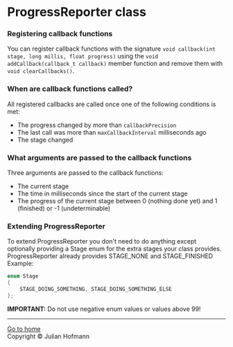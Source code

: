 # ProgressReporter class 

### Registering callback functions
You can register callback functions with the signature `void callback(int stage, long millis, float progress)`
using the `void addCallback(callback_t callback)`
member function and remove them with `void clearCallbacks()`.

### When are callback functions called?
All registered callbacks are called once one of the following conditions is met:
- The progress changed by more than `callbackPrecision`
- The last call was more than `maxCallbackInterval` milliseconds ago
- The stage changed

### What arguments are passed to the callback functions
Three arguments are passed to the callback functions:
- The current stage
- The time in milliseconds since the start of the current stage
- The progress of the current stage between 0 (nothing done yet) and 1 (finished) or -1 (undeterminable)

### Extending ProgressReporter
To extend ProgressReporter you don't need to do anything except optionally providing a Stage enum for the extra stages your class provides.
ProgressReporter already provides STAGE_NONE and STAGE_FINISHED
Example:
```c++
enum Stage
{
    STAGE_DOING_SOMETHING, STAGE_DOING_SOMETHING_ELSE
};
```

**IMPORTANT:** Do not use negative enum values or values above 99!

---
[Go to home](Home.md)\
Copyright © Julian Hofmann
